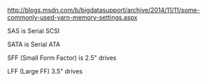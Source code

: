 http://blogs.msdn.com/b/bigdatasupport/archive/2014/11/11/some-commonly-used-yarn-memory-settings.aspx

SAS is Serial SCSI

SATA is Serial ATA

SFF (Small Form Factor) is 2.5" drives

LFF (Large FF) 3.5" drives
